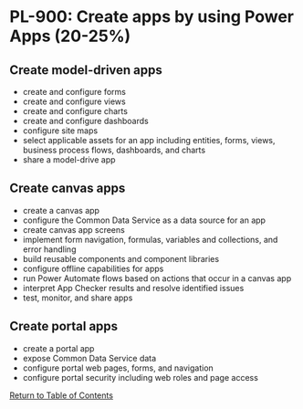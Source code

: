 # PL-900: Create apps by using Power Apps (20-25%)

## Create model-driven apps
- create and configure forms
- create and configure views
- create and configure charts
- create and configure dashboards
- configure site maps
- select applicable assets for an app including entities, forms, views, business process flows, dashboards, and charts
- share a model-drive app

## Create canvas apps
- create a canvas app
- configure the Common Data Service as a data source for an app
- create canvas app screens
- implement form navigation, formulas, variables and collections, and error handling
- build reusable components and component libraries
- configure offline capabilities for apps
- run Power Automate flows based on actions that occur in a canvas app
- interpret App Checker results and resolve identified issues
- test, monitor, and share apps

## Create portal apps
- create a portal app
- expose Common Data Service data
- configure portal web pages, forms, and navigation
- configure portal security including web roles and page access

[Return to Table of Contents](README.md)